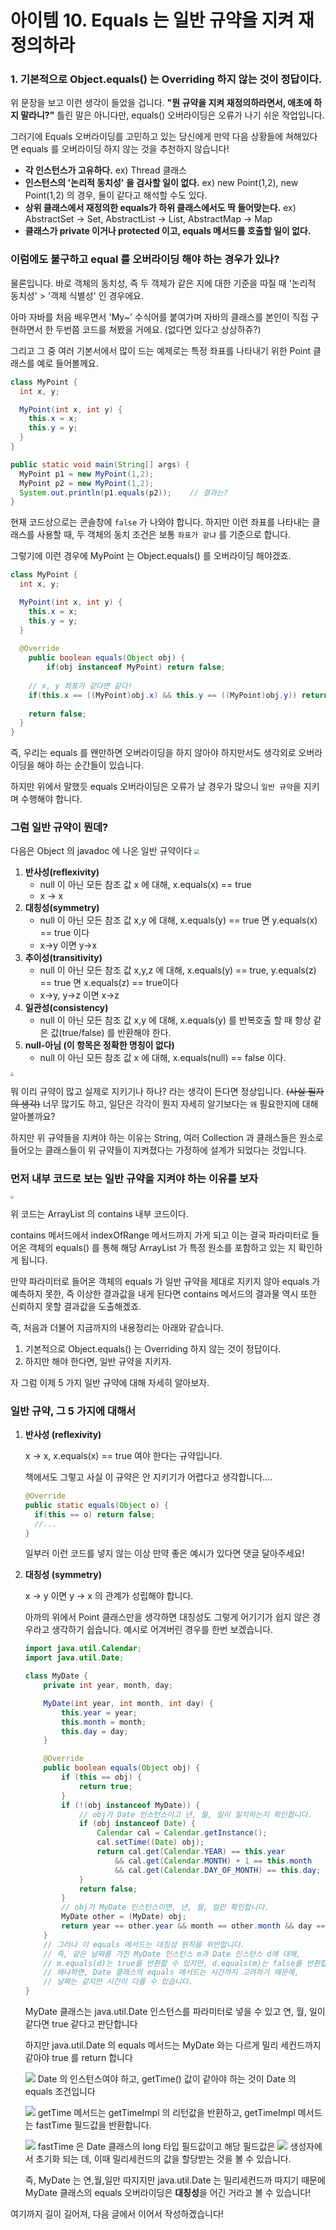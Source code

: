 # 아이템 10. Equals 는 일반 규약을 지켜 재정의하라

### 1. 기본적으로 Object.equals() 는 Overriding 하지 않는 것이 정답이다.

위 문장을 보고 이런 생각이 들었을 겁니다.
**"뭔 규약을 지켜 재정의하라면서, 애초에 하지 말라니?"**
틀린 말은 아니다만, equals() 오버라이딩은 오류가 나기 쉬운 작업입니다. 

그러기에 Equals 오버라이딩를 고민하고 있는 당신에게
만약 다음 상황들에 쳐해있다면 equals 를 오버라이딩 하지 않는 것을 추천하지 않습니다!

- **각 인스턴스가 고유하다.**
  ex) Thread 클래스
- **인스턴스의 '논리적 동치성' 을 검사할 일이 없다.**
  ex) new Point(1,2), new Point(1,2) 의 경우, 둘이 같다고 해석할 수도 있다.
- **상위 클래스에서 재정의한 equals가 하위 클래스에서도 딱 들어맞는다.**
  ex) AbstractSet -> Set, AbstractList -> List, AbstractMap -> Map
- **클래스가 private 이거나 protected 이고, equals 메서드를 호출할 일이 없다.**

### 이럼에도 불구하고 equal 를 오버라이딩 해야 하는 경우가 있나?

물론입니다.
바로 객체의 동치성, 즉 두 객체가 같은 지에 대한 기준을 따질 때
'논리적 동치성' > '객체 식별성' 인 경우에요.

아마 자바를 처음 배우면서 'My~' 수식어를 붙여가며
자바의 클래스를 본인이 직접 구현하면서 한 두번쯤 코드를 쳐봤을 거에요.
(없다면 있다고 상상하쥬?)

그리고 그 중 여러 기본서에서 많이 드는 예제로는 특정 좌표를 나타내기 위한 Point 클래스를 예로 들어볼께요.
```java
class MyPoint {
  int x, y;

  MyPoint(int x, int y) {
    this.x = x;
    this.y = y;
  }
}

public static void main(String[] args) {
  MyPoint p1 = new MyPoint(1,2);
  MyPoint p2 = new MyPoint(1,2);
  System.out.println(p1.equals(p2));	// 결과는?
}
```

현재 코드상으로는 콘솔창에 `false` 가 나와야 합니다.
하지만 이런 좌표를 나타내는 클래스를 사용할 때, 두 객체의 동치 조건은
보통 `좌표가 같냐` 를 기준으로 합니다.

그렇기에 이런 경우에 MyPoint 는 Object.equals() 를 오버라이딩 해야겠죠.
```java
class MyPoint {
  int x, y;

  MyPoint(int x, int y) {
    this.x = x;
    this.y = y;
  }
  
  @Override
 	public boolean equals(Object obj) {	
		if(obj instanceof MyPoint) return false;
    
    // x, y 좌표가 같다면 같다!
    if(this.x == ((MyPoint)obj.x) && this.y == ((MyPoint)obj.y)) return true;	
    
    return false;
  }
}
```

즉, 우리는 equals 를 왠만하면 오버라이딩을 하지 않아야 하지만서도
생각외로 오버라이딩을 해야 하는 순간들이 있습니다.

하지만 위에서 말했듯 equals 오버라이딩은 오류가 날 경우가 많으니
`일반 규약`을 지키며 수행해야 합니다.

### 그럼 일반 규약이 뭔데?

다음은 Object 의 javadoc 에 나온 일반 규약이다
<img src="https://github.com/Effective-Java-Study-Team/EffectiveJava/blob/main/EffectiveJavaStudy/Chapter3/CoRaveler/Item1/pictures/Object%EC%9D%BC%EB%B0%98%EA%B7%9C%EC%95%BDjavadoc.jpeg?raw=true" style="zoom:50%;" />

1. **반사성(reflexivity)**
   - null 이 아닌 모든 참조 값 x 에 대해, x.equals(x) == true
   - x -> x
2. **대칭성(symmetry)**
   - null 이 아닌 모든 참조 값 x,y 에 대해, x.equals(y) == true 면 y.equals(x) == true 이다
   - x->y 이면 y->x
3. **추이성(transitivity)**
   - null 이 아닌 모든 참조 값 x,y,z 에 대해, x.equals(y) == true, y.equals(z) == true 면 x.equals(z) == true이다
   - x->y, y->z 이면 x->z
4. **일관성(consistency)**
   - null 이 아닌 모든 참조 값 x,y 에 대해, x.equals(y) 를 반복호출 할 때 항상 같은 값(true/false) 를 반환해야 한다.
5. **null-아님 (이 항목은 정확한 명칭이 없다)**
   - null 이 아닌 모든 참조 값 x 에 대해, x.equals(null) == false 이다.

<img src="https://github.com/Effective-Java-Study-Team/EffectiveJava/blob/main/EffectiveJavaStudy/Chapter3/CoRaveler/Item1/pictures/%EA%BE%B8%EC%A7%96%EC%9D%84%EA%B0%88.jpeg?raw=true" style="zoom:33%;" />

뭐 이리 규약이 많고 실제로 지키기나 하나? 라는 생각이 든다면 정상입니다.
~~(사실 필자의 생각)~~
너무 많기도 하고, 일단은 각각이 뭔지 자세히 알기보다는 `왜` 필요한지에 대해 알아볼까요?

하지만 위 규약들을 지켜야 하는 이유는 String, 여러 Collection 과 클래스들은
원소로 들어오는 클래스들이 위 규약들이 지켜졌다는 가정하에 설계가 되었다는 것입니다.

### 먼저 내부 코드로 보는 일반 규약을 지켜야 하는 이유를 보자

<img src="https://github.com/Effective-Java-Study-Team/EffectiveJava/blob/main/EffectiveJavaStudy/Chapter3/CoRaveler/Item1/pictures/ArrayListContains.jpeg?raw=true" style="zoom:30%;" />

위 코드는 ArrayList 의 contains 내부 코드이다.

contains 메서드에서 indexOfRange 메서드까지 가게 되고
이는 결국 파라미터로 들어온 객체의 equals() 를 통해 해당 ArrayList 가 
특정 원소를 포함하고 있는 지 확인하게 됩니다.

만약 파라미터로 들어온 객체의 equals 가 일반 규약을 제대로 지키지 않아
equals 가 예측하지 못한, 즉 이상한 결과값을 내게 된다면
contains 메서드의 결과물 역시 또한 신뢰하지 못할 결과값을 도출해겠죠.

즉, 처음과 더불어 지금까지의 내용정리는 아래와 같습니다.

1. 기본적으로 Object.equals() 는 Overriding 하지 않는 것이 정답이다.
1. 하지만 해야 한다면, 일반 규약을 지키자.

자 그럼 이제 5 가지 일반 규약에 대해 자세히 알아보자.

### 일반 규약, 그 5 가지에 대해서

1. **반사성 (reflexivity)**

   x -> x, x.equals(x) == true 여야 한다는 규약입니다.

   책에서도 그렇고 사실 이 규약은 안 지키기가 어렵다고 생각합니다....
   ```java
   @Override
   public static equals(Object o) {
     if(this == o) return false;
     //...
   }
   ```

   일부러 이런 코드를 넣지 않는 이상
   만약 좋은 예시가 있다면 댓글 달아주세요!

2. **대칭성 (symmetry)**

   x -> y 이면 y -> x 의 관계가 성립해야 합니다.

   아까의 위에서 Point 클래스만을 생각하면 대칭성도 
   그렇게 어기기가 쉽지 않은 경우라고 생각하기 쉽습니다.
   예시로 어겨버린 경우를 한번 보겠습니다.

   ```java
   import java.util.Calendar;
   import java.util.Date;
   
   class MyDate {
       private int year, month, day;
   
       MyDate(int year, int month, int day) {
           this.year = year;
           this.month = month;
           this.day = day;
       }
   
       @Override
       public boolean equals(Object obj) {
           if (this == obj) {
               return true;
           }
           if (!(obj instanceof MyDate)) {
               // obj가 Date 인스턴스이고 년, 월, 일이 일치하는지 확인합니다.
               if (obj instanceof Date) {
                   Calendar cal = Calendar.getInstance();
                   cal.setTime((Date) obj);
                   return cal.get(Calendar.YEAR) == this.year 
                       && cal.get(Calendar.MONTH) + 1 == this.month 
                       && cal.get(Calendar.DAY_OF_MONTH) == this.day;
               }
               return false;
           }
           // obj가 MyDate 인스턴스이면, 년, 월, 일만 확인합니다.
           MyDate other = (MyDate) obj;
           return year == other.year && month == other.month && day == other.day;
       }
       // 그러나 이 equals 메서드는 대칭성 원칙을 위반합니다.
       // 즉, 같은 날짜를 가진 MyDate 인스턴스 m과 Date 인스턴스 d에 대해,
       // m.equals(d)는 true를 반환할 수 있지만, d.equals(m)는 false를 반환합니다.
       // 왜냐하면, Date 클래스의 equals 메서드는 시간까지 고려하기 때문에,
       // 날짜는 같지만 시간이 다를 수 있습니다.
   }
   
   ```

   MyDate 클래스는 java.util.Date 인스턴스를 파라미터로 넣을 수 있고
   연, 월, 일이 같다면 true 같다고 판단합니다

   하지만 java.util.Date 의 equals 메서드는 MyDate 와는 다르게
   밀리 세컨드까지 같아야 true 를 return 합니다

   ![](https://github.com/Effective-Java-Study-Team/EffectiveJava/blob/main/EffectiveJavaStudy/Chapter3/CoRaveler/Item1/pictures/DateEquals.png?raw=true)
   Date 의 인스턴스여야 하고, getTime() 값이 같아야 하는 것이
   Date 의 equals 조건입니다

   ![](https://github.com/Effective-Java-Study-Team/EffectiveJava/blob/main/EffectiveJavaStudy/Chapter3/CoRaveler/Item1/pictures/Date_getTimeImpl.png?raw=true)
   getTime 메서드는 getTimeImpl 의 리턴값을 반환하고,
   getTimeImpl 메서드는 fastTime 필드값을 반환합니다.

   ![](https://github.com/Effective-Java-Study-Team/EffectiveJava/blob/main/EffectiveJavaStudy/Chapter3/CoRaveler/Item1/pictures/Date_fastTime.png?raw=true)
   fastTime 은 Date 클래스의 long 타입 필드값이고
   해당 필드값은 
   ![](https://github.com/Effective-Java-Study-Team/EffectiveJava/blob/main/EffectiveJavaStudy/Chapter3/CoRaveler/Item1/pictures/Date_Constructor.png?raw=true)
   생성자에서 초기화 되는 데, 이때 밀리세컨드의 값을 할당받는 것을 볼 수 있습니다.

   즉, MyDate 는 연,월,일만 따지지만 java.util.Date 는 밀리세컨드까 따지기 때문에
   MyDate 클래스의 equals 오버라이딩은 **대칭성**을 어긴 거라고 볼 수 있습니다!

여기까지 길이 길어져, 다음 글에서 이어서 작성하겠습니다!